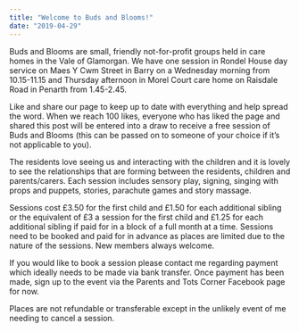 ```yaml
---
title: "Welcome to Buds and Blooms!"
date: "2019-04-29"
---
```


Buds and Blooms are small, friendly not-for-profit groups held in care homes in the Vale of Glamorgan. We have one session in Rondel House day service on Maes Y Cwm Street in Barry on a Wednesday morning from 10.15-11.15 and Thursday afternoon in Morel Court care home on Raisdale Road in Penarth from 1.45-2.45.

Like and share our page to keep up to date with everything and help spread the word. When we reach 100 likes, everyone who has liked the page and shared this post will be entered into a draw to receive a free session of Buds and Blooms (this can be passed on to someone of your choice if it’s not applicable to you).

The residents love seeing us and interacting with the children and it is lovely to see the relationships that are forming between the residents, children and parents/carers. Each session includes sensory play, signing, singing with props and puppets, stories, parachute games and story massage.

Sessions cost £3.50 for the first child and £1.50 for each additional sibling or the equivalent of £3 a session for the first child and £1.25 for each additional sibling if paid for in a block of a full month at a time. Sessions need to be booked and paid for in advance as places are limited due to the nature of the sessions. New members always welcome.

If you would like to book a session please contact me regarding payment which ideally needs to be made via bank transfer. Once payment has been made, sign up to the event via the Parents and Tots Corner Facebook page for now.

Places are not refundable or transferable except in the unlikely event of me needing to cancel a session.